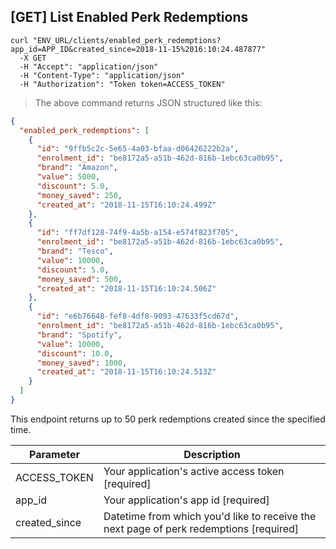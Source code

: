 ## [GET] List Enabled Perk Redemptions

```shell
curl "ENV_URL/clients/enabled_perk_redemptions?app_id=APP_ID&created_since=2018-11-15%2016:10:24.487877"
  -X GET
  -H "Accept": "application/json"
  -H "Content-Type": "application/json"
  -H "Authorization": "Token token=ACCESS_TOKEN"
```
> The above command returns JSON structured like this:

```json
{
  "enabled_perk_redemptions": [
    {
      "id": "9ffb5c2c-5e65-4a03-bfaa-d06426222b2a",
      "enrolment_id": "be8172a5-a51b-462d-816b-1ebc63ca0b95",
      "brand": "Amazon",
      "value": 5000,
      "discount": 5.0,
      "money_saved": 250,
      "created_at": "2018-11-15T16:10:24.499Z"
    },
    {
      "id": "ff7df128-74f9-4a5b-a154-e574f823f705",
      "enrolment_id": "be8172a5-a51b-462d-816b-1ebc63ca0b95",
      "brand": "Tesco",
      "value": 10000,
      "discount": 5.0,
      "money_saved": 500,
      "created_at": "2018-11-15T16:10:24.506Z"
    },
    {
      "id": "e6b76648-fef8-4df8-9093-47633f5cd67d",
      "enrolment_id": "be8172a5-a51b-462d-816b-1ebc63ca0b95",
      "brand": "Spotify",
      "value": 10000,
      "discount": 10.0,
      "money_saved": 1000,
      "created_at": "2018-11-15T16:10:24.513Z"
    }
  ]
}
```

This endpoint returns up to 50 perk redemptions created since the specified time.

Parameter | Description
--------- | -----------
ACCESS_TOKEN | Your application's active access token [required]
app_id | Your application's app id [required] 
created_since | Datetime from which you'd like to receive the next page of perk redemptions [required]
